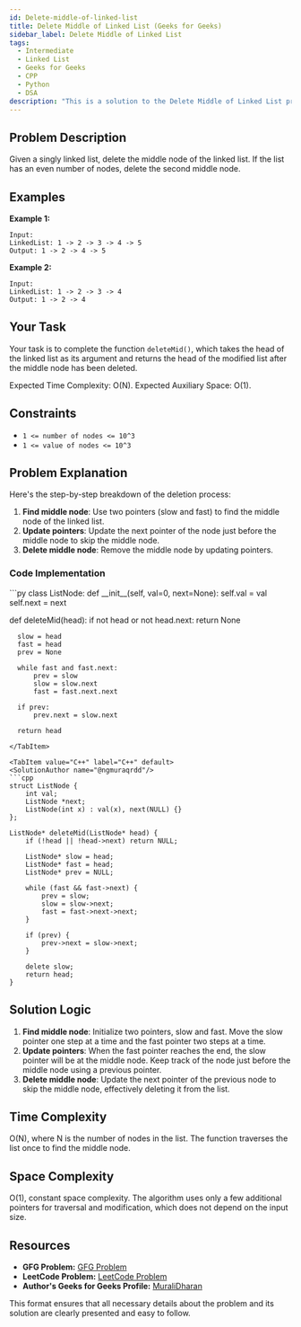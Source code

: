 ```yaml
---
id: Delete-middle-of-linked-list
title: Delete Middle of Linked List (Geeks for Geeks)
sidebar_label: Delete Middle of Linked List 
tags:
  - Intermediate
  - Linked List
  - Geeks for Geeks
  - CPP
  - Python
  - DSA
description: "This is a solution to the Delete Middle of Linked List problem on Geeks for Geeks."
---
```


## Problem Description

Given a singly linked list, delete the middle node of the linked list. If the list has an even number of nodes, delete the second middle node.

## Examples

**Example 1:**
```
Input:
LinkedList: 1 -> 2 -> 3 -> 4 -> 5
Output: 1 -> 2 -> 4 -> 5
```

**Example 2:**
```
Input:
LinkedList: 1 -> 2 -> 3 -> 4
Output: 1 -> 2 -> 4
```

## Your Task

Your task is to complete the function `deleteMid()`, which takes the head of the linked list as its argument and returns the head of the modified list after the middle node has been deleted.

Expected Time Complexity: O(N).
Expected Auxiliary Space: O(1).

## Constraints

- `1 <= number of nodes <= 10^3`
- `1 <= value of nodes <= 10^3`

## Problem Explanation

Here's the step-by-step breakdown of the deletion process:

1. **Find middle node**: Use two pointers (slow and fast) to find the middle node of the linked list.
2. **Update pointers**: Update the next pointer of the node just before the middle node to skip the middle node.
3. **Delete middle node**: Remove the middle node by updating pointers.

### Code Implementation

<Tabs>
  <TabItem value="Python" label="Python" default>
  <SolutionAuthor name="@ngmuraqrdd"/>
  ```py
  class ListNode:
      def __init__(self, val=0, next=None):
          self.val = val
          self.next = next

  def deleteMid(head):
      if not head or not head.next:
          return None
      
      slow = head
      fast = head
      prev = None

      while fast and fast.next:
          prev = slow
          slow = slow.next
          fast = fast.next.next
      
      if prev:
          prev.next = slow.next
      
      return head
  ```
  </TabItem>

  <TabItem value="C++" label="C++" default>
  <SolutionAuthor name="@ngmuraqrdd"/>
  ```cpp
  struct ListNode {
      int val;
      ListNode *next;
      ListNode(int x) : val(x), next(NULL) {}
  };

  ListNode* deleteMid(ListNode* head) {
      if (!head || !head->next) return NULL;

      ListNode* slow = head;
      ListNode* fast = head;
      ListNode* prev = NULL;

      while (fast && fast->next) {
          prev = slow;
          slow = slow->next;
          fast = fast->next->next;
      }

      if (prev) {
          prev->next = slow->next;
      }

      delete slow;
      return head;
  }
  ```
  </TabItem>
</Tabs>

## Solution Logic

1. **Find middle node**: Initialize two pointers, slow and fast. Move the slow pointer one step at a time and the fast pointer two steps at a time.
2. **Update pointers**: When the fast pointer reaches the end, the slow pointer will be at the middle node. Keep track of the node just before the middle node using a previous pointer.
3. **Delete middle node**: Update the next pointer of the previous node to skip the middle node, effectively deleting it from the list.

## Time Complexity

O(N), where N is the number of nodes in the list. The function traverses the list once to find the middle node.

## Space Complexity

O(1), constant space complexity. The algorithm uses only a few additional pointers for traversal and modification, which does not depend on the input size.

## Resources

- **GFG Problem:** [GFG Problem](https://www.geeksforgeeks.org/delete-middle-of-linked-list/)
- **LeetCode Problem:** [LeetCode Problem](https://leetcode.com/problems/delete-the-middle-node-of-a-linked-list/)
- **Author's Geeks for Geeks Profile:** [MuraliDharan](https://www.geeksforgeeks.org/user/ngmuraqrdd/)

This format ensures that all necessary details about the problem and its solution are clearly presented and easy to follow.